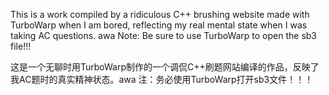 This is a work compiled by a ridiculous C++ brushing website made with TurboWarp when I am bored, reflecting my real mental state when I was taking AC questions. awa
Note: Be sure to use TurboWarp to open the sb3 file!!!

这是一个无聊时用TurboWarp制作的一个调侃C++刷题网站编译的作品，反映了我AC题时的真实精神状态。awa
注：务必使用TurboWarp打开sb3文件！！！
